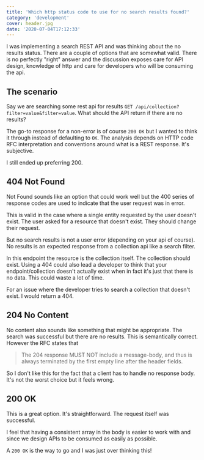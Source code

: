 ```yaml
---
title: 'Which http status code to use for no search results found?'
category: 'development'
cover: header.jpg
date: '2020-07-04T17:12:33'
---
```


I was implementing a search REST API and was thinking about the no results status. There are a couple of options that are somewhat valid. There is no perfectly "right" answer and the discussion exposes care for API design, knowledge of http and care for developers who will be consuming the api.

<!-- end excerpt -->

## The scenario

Say we are searching some rest api for results `GET /api/collection?filter=value&filter=value`. What should the API return if there are no results?

The go-to response for a non-error is of course `200 OK` but I wanted to think it through instead of defaulting to `OK`. The analysis depends on HTTP code RFC interpretation and conventions around what is a REST response. It's subjective.

I still ended up preferring 200.

## 404 Not Found

Not Found sounds like an option that could work well but the 400 series of response codes are used to indicate that the user request was in error.

This is valid in the case where a single entity requested by the user doesn't exist. The user asked for a resource that doesn't exist. They should change their request.

But no search results is not a user error (depending on your api of course). No results is an expected response from a collection api like a search filter.

In this endpoint the resource is the collection itself. The collection should exist. Using a 404 could also lead a developer to think that your endpoint/collection doesn't actually exist when in fact it's just that there is no data. This could waste a lot of time.

For an issue where the developer tries to search a collection that doesn't exist. I would return a 404.

## 204 No Content

No content also sounds like something that might be appropriate. The search was successful but there are no results. This is semantically correct. However the RFC states that

> The 204 response MUST NOT include a message-body, and thus is always terminated by the first empty line after the header fields.

So I don't like this for the fact that a client has to handle no response body. It's not the worst choice but it feels wrong.

## 200 OK

This is a great option. It's straightforward. The request itself was successful.

I feel that having a consistent array in the body is easier to work with and since we design APIs to be consumed as easily as possible.

A `200 OK` is the way to go and I was just over thinking this!
